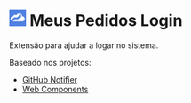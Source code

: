 # <img src="extension/icon-128.png" width="30"> Meus Pedidos Login

Extensão para ajudar a logar no sistema.

Baseado nos projetos:

- [GitHub Notifier](https://github.com/sindresorhus/github-notifier-chrome)
- [Web Components](https://github.com/webcomponents/chrome-webcomponents-extension)
